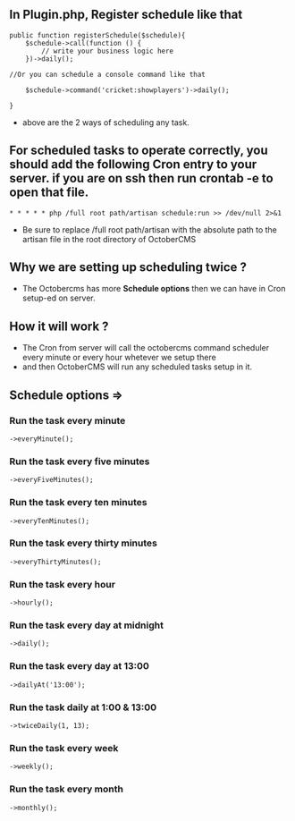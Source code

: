 ## In **Plugin.php**, Register schedule like that

    public function registerSchedule($schedule){
        $schedule->call(function () {
        	// write your business logic here
        })->daily();
    
    //Or you can schedule a console command like that

		$schedule->command('cricket:showplayers')->daily();

    }

- above are the 2 ways of scheduling any task.

## For scheduled tasks to operate correctly, you should add the following Cron entry to your server. if you are on ssh then run **crontab -e** to open that file.

	* * * * * php /full root path/artisan schedule:run >> /dev/null 2>&1

- Be sure to replace /full root path/artisan with the absolute path to the artisan file in the root directory of OctoberCMS

## Why we are setting up scheduling twice ?
- The Octobercms has more **Schedule options** then we can have in Cron setup-ed on server.

## How it will work ?
- The Cron from server will call the octobercms command scheduler every minute or every hour whetever we setup there 
- and then OctoberCMS will run any scheduled tasks setup in it.

## Schedule options => 

### Run the task every minute
	->everyMinute();

### Run the task every five minutes
	->everyFiveMinutes();

### Run the task every ten minutes
	->everyTenMinutes();

### Run the task every thirty minutes
	->everyThirtyMinutes();

### Run the task every hour
	->hourly();

### Run the task every day at midnight
	->daily();

### Run the task every day at 13:00
	->dailyAt('13:00');

### Run the task daily at 1:00 & 13:00
	->twiceDaily(1, 13);

### Run the task every week
	->weekly();

### Run the task every month
	->monthly();

